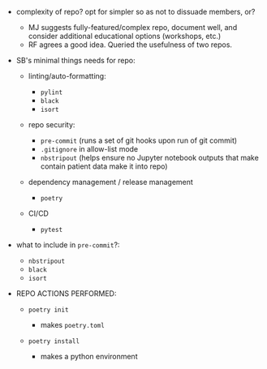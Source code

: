 - complexity of repo? opt for simpler so as not to dissuade members, or?

  - MJ suggests fully-featured/complex repo, document well, and consider additional educational options (workshops, etc.)
  - RF agrees a good idea. Queried the usefulness of two repos.

- SB's minimal things needs for repo:

  - linting/auto-formatting:

    - `pylint`
    - `black`
    - `isort`

  - repo security:

    - `pre-commit` (runs a set of git hooks upon run of git commit)
    - `.gitignore` in allow-list mode
    - `nbstripout` (helps ensure no Jupyter notebook outputs that make contain patient data make it into repo)

  - dependency management / release management

    - `poetry`

  - CI/CD
    - `pytest`

- what to include in `pre-commit`?:

  - `nbstripout`
  - `black`
  - `isort`

- REPO ACTIONS PERFORMED:

  - `poetry init`

    - makes `poetry.toml`

  - `poetry install`
    - makes a python environment
